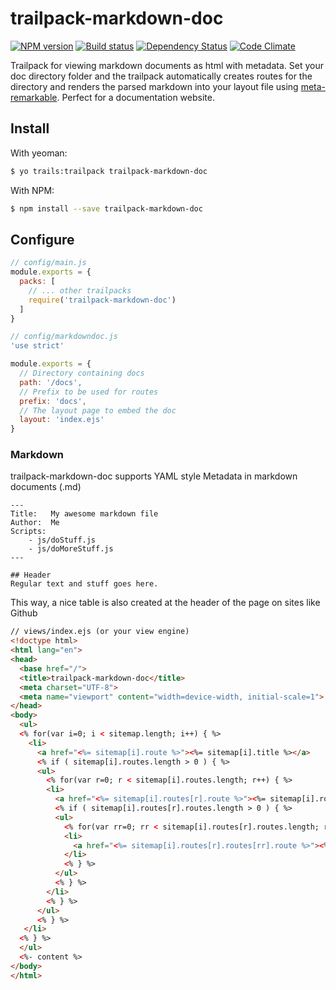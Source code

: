 # trailpack-markdown-doc

[![NPM version][npm-image]][npm-url]
[![Build status][ci-image]][ci-url]
[![Dependency Status][daviddm-image]][daviddm-url]
[![Code Climate][codeclimate-image]][codeclimate-url]

Trailpack for viewing markdown documents as html with metadata.
Set your doc directory folder and the trailpack automatically creates routes for the directory
and renders the parsed markdown into your layout file using [meta-remarkable](https://github.com/bmathews/meta-remarkable). Perfect for a documentation website.

## Install

With yeoman: 
```sh
$ yo trails:trailpack trailpack-markdown-doc
```

With NPM:
```sh
$ npm install --save trailpack-markdown-doc
```

## Configure

```js
// config/main.js
module.exports = {
  packs: [
    // ... other trailpacks
    require('trailpack-markdown-doc')
  ]
}
```

```js
// config/markdowndoc.js
'use strict'

module.exports = {
  // Directory containing docs
  path: '/docs',
  // Prefix to be used for routes
  prefix: 'docs',
  // The layout page to embed the doc
  layout: 'index.ejs'
}
```

### Markdown
trailpack-markdown-doc supports YAML style Metadata in markdown documents (.md)

```
---
Title:   My awesome markdown file
Author:  Me
Scripts:
    - js/doStuff.js
    - js/doMoreStuff.js
---

## Header
Regular text and stuff goes here.
```

This way, a nice table is also created at the header of the page on sites like Github


```html
// views/index.ejs (or your view engine)
<!doctype html>
<html lang="en">
<head>
  <base href="/">
  <title>trailpack-markdown-doc</title>
  <meta charset="UTF-8">
  <meta name="viewport" content="width=device-width, initial-scale=1">
</head>
<body>
  <ul>
  <% for(var i=0; i < sitemap.length; i++) { %>
    <li>
      <a href="<%= sitemap[i].route %>"><%= sitemap[i].title %></a>
      <% if ( sitemap[i].routes.length > 0 ) { %>
      <ul>
        <% for(var r=0; r < sitemap[i].routes.length; r++) { %>
        <li>
          <a href="<%= sitemap[i].routes[r].route %>"><%= sitemap[i].routes[r].title %></a>
          <% if ( sitemap[i].routes[r].routes.length > 0 ) { %>
          <ul>
            <% for(var rr=0; rr < sitemap[i].routes[r].routes.length; rr++) { %>
            <li>
              <a href="<%= sitemap[i].routes[r].routes[rr].route %>"><%= sitemap[i].routes[r].routes[rr].title %></a>
            </li>
            <% } %>
          </ul>
          <% } %>
        </li>
        <% } %>
      </ul>
      <% } %>
   </li>
  <% } %>
  </ul>
  <%- content %>
</body>
</html>
```

[npm-image]: https://img.shields.io/npm/v/trailpack-markdown-doc.svg?style=flat-square
[npm-url]: https://npmjs.org/package/trailpack-markdown-doc
[ci-image]: https://img.shields.io/travis/scott-wyatt/trailpack-markdown-doc/master.svg?style=flat-square
[ci-url]: https://travis-ci.org/scott-wyatt/trailpack-markdown-doc
[daviddm-image]: http://img.shields.io/david/scott-wyatt/trailpack-markdown-doc.svg?style=flat-square
[daviddm-url]: https://david-dm.org/scott-wyatt/trailpack-markdown-doc
[codeclimate-image]: https://img.shields.io/codeclimate/github/scott-wyatt/trailpack-markdown-doc.svg?style=flat-square
[codeclimate-url]: https://codeclimate.com/github/scott-wyatt/trailpack-markdown-doc

